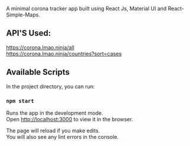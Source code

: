 A minimal corona tracker app built using React Js, Material UI and React-Simple-Maps.

## API'S Used:
https://corona.lmao.ninja/all</br>
https://corona.lmao.ninja/countries?sort=cases

## Available Scripts

In the project directory, you can run:

### `npm start`

Runs the app in the development mode.<br />
Open [http://localhost:3000](http://localhost:3000) to view it in the browser.

The page will reload if you make edits.<br />
You will also see any lint errors in the console.

